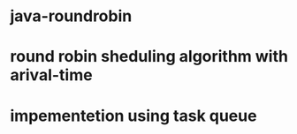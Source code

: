# java-roundrobin
# round robin sheduling algorithm with arival-time 
# impementetion using task queue
